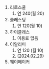 1. 리로스쿨
	1. 연 240(월 20)
2. 클래스팅
	1. 연 120(월 10)
3. 하이클래스
	1. 이용료 없음
4. 이알리미
	1. 연 120 (월 10)
	2. (2024.02.29)
5. 웨이메이커